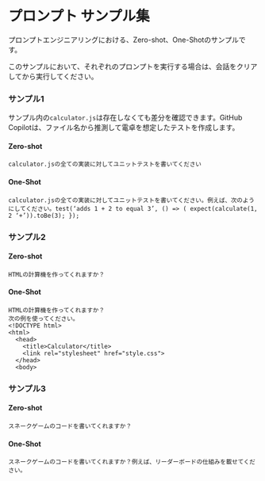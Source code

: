 # プロンプト サンプル集

プロンプトエンジニアリングにおける、Zero-shot、One-Shotのサンプルです。

このサンプルにおいて、それぞれのプロンプトを実行する場合は、会話をクリアしてから実行してください。

### サンプル1

サンプル内の`calculator.js`は存在しなくても差分を確認できます。GitHub Copilotは、ファイル名から推測して電卓を想定したテストを作成します。

#### Zero-shot

```
calculator.jsの全ての実装に対してユニットテストを書いてください
```

#### One-Shot

```
calculator.jsの全ての実装に対してユニットテストを書いてください。例えば、次のようにしてください。test(‘adds 1 + 2 to equal 3’, () => ( expect(calculate(1, 2 ‘+’)).toBe(3); });
```

### サンプル2

#### Zero-shot

```
HTMLの計算機を作ってくれますか？
```

#### One-Shot

```
HTMLの計算機を作ってくれますか？
次の例を使ってください。
<!DOCTYPE html>
<html>
  <head>
    <title>Calculator</title>
    <link rel="stylesheet" href="style.css">
  </head>
  <body>
```

### サンプル3

#### Zero-shot

```
スネークゲームのコードを書いてくれますか？
```

#### One-Shot

```
スネークゲームのコードを書いてくれますか？例えば、リーダーボードの仕組みを載せてください。
```
